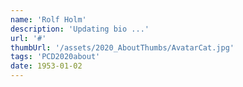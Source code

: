 ```yaml
---
name: 'Rolf Holm' 
description: 'Updating bio ...'
url: '#'
thumbUrl: '/assets/2020_AboutThumbs/AvatarCat.jpg'
tags: 'PCD2020about'
date: 1953-01-02
---
```

